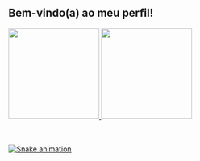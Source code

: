 ## Bem-vindo(a) ao meu perfil!

 <div>
   <a href="https://github.com/PedroHenriqueVidal">
   <img height="180em" src="https://github-readme-stats.vercel.app/api?username=PedroHenriqueVidal&show_icons=true&theme=merko&include_all_commits=true&count_private=true"/>
   <img height="180em" src="https://github-readme-stats.vercel.app/api/top-langs/?username=PedroHenriqueVidal&layout=compact&langs_count=6&theme=merko"/>

</div>
<div style="display: inline_block"><br>
  
</div>
 
 <br>
 
 
<div> 
 
  ![Snake animation](https://github.com/devemdobro/devemdobro/blob/output/github-contribution-grid-snake.svg)

</div>
